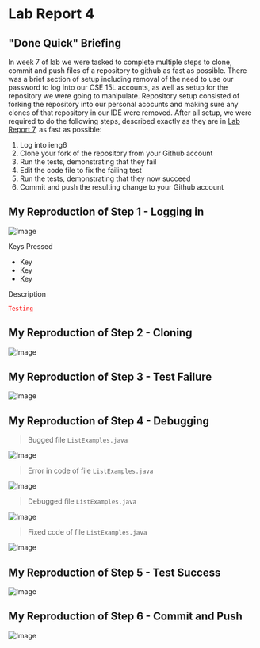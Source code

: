 # Lab Report 4

## "Done Quick" Briefing

In week 7 of lab we were tasked to complete multiple steps to clone, commit and push files of a repository to github as fast as possible. There was a brief section of setup including removal of the need to use our password to log into our CSE 15L accounts, as well as setup for the repository we were going to manipulate. Repository setup consisted of forking the repository into our personal acocunts and making sure any clones of that repository in our IDE were removed. After all setup, we were required to do the following steps, described exactly as they are in [Lab Report 7](https://ucsd-cse15l-w23.github.io/week/week7/), as fast as possible:

1. Log into ieng6
2. Clone your fork of the repository from your Github account
3. Run the tests, demonstrating that they fail
4. Edit the code file to fix the failing test
5. Run the tests, demonstrating that they now succeed
6. Commit and push the resulting change to your Github account

## My Reproduction of Step 1 - Logging in

![Image](Step4LogIn.png)

Keys Pressed
* Key
* Key
* Key

Description

<span style="color: red;">`Testing`</span>

## My Reproduction of Step 2 - Cloning

![Image](Step5CloneFork.png)

## My Reproduction of Step 3 - Test Failure

![Image](Step6TestsFail.png)

## My Reproduction of Step 4 - Debugging

> Bugged file `ListExamples.java`

![Image](Step7UnfixedFull.png)

> Error in code of file `ListExamples.java`

![Image](Step7UnfixedZoom.png)


> Debugged file `ListExamples.java`

![Image](Step7FixedFull.png)


> Fixed code of file `ListExamples.java`

![Image](Step7FixedZoom.png)


## My Reproduction of Step 5 - Test Success

![Image](Step8TestsPass.png)

## My Reproduction of Step 6 - Commit and Push

![Image](Step9CommitPush.png)
